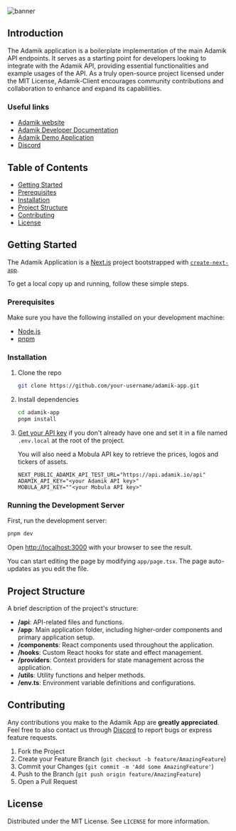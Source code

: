 
![banner](https://github.com/AdamikHQ/adamik-app/assets/159912605/ee5cb89d-6a96-4b16-84d7-1ba5b943928f)

## Introduction

The Adamik application is a boilerplate implementation of the main Adamik API endpoints. It serves as a starting point for developers looking to integrate with the Adamik API, providing essential functionalities and example usages of the API.
As a truly open-source project licensed under the MIT License, Adamik-Client encourages community contributions and collaboration to enhance and expand its capabilities.

### Useful links

- [Adamik website](https://adamik.io)
- [Adamik Developer Documentation](https://docs.adamik.io)
- [Adamik Demo Application](https://app.adamik.io)
- [Discord](https://discord.com/invite/gsZJR2JfMR)

## Table of Contents

- [Getting Started](#getting-started)
- [Prerequisites](#project-structure)
- [Installation](#installation)
- [Project Structure](#project-structure)
- [Contributing](#contributing)
- [License](#license)

## Getting Started

The Adamik Application is a [Next.js](https://nextjs.org/) project bootstrapped with [`create-next-app`](https://github.com/vercel/next.js/tree/canary/packages/create-next-app).

To get a local copy up and running, follow these simple steps.

### Prerequisites

Make sure you have the following installed on your development machine:

- [Node.js](https://nodejs.org/en/)
- [pnpm](https://pnpm.io/)

### Installation

1. Clone the repo

   ```bash
   git clone https://github.com/your-username/adamik-app.git
   ```

2. Install dependencies

   ```bash
   cd adamik-app
   pnpm install
   ```

3. [Get your API key](https://dashboard.adamik.io/) if you don't already have one and set it in a file named `.env.local` at the root of the project.

   You will also need a Mobula API key to retrieve the prices, logos and tickers of assets.

   ```
   NEXT_PUBLIC_ADAMIK_API_TEST_URL="https://api.adamik.io/api"
   ADAMIK_API_KEY="<your Adamik API key>"
   MOBULA_API_KEY=""<your Mobula API key>"
   ```

### Running the Development Server

First, run the development server:

```bash
pnpm dev
```

Open [http://localhost:3000](http://localhost:3000) with your browser to see the result.

You can start editing the page by modifying `app/page.tsx`. The page auto-updates as you edit the file.

## Project Structure

A brief description of the project's structure:

- **/api**: API-related files and functions.
- **/app**: Main application folder, including higher-order components and primary application setup.
- **/components**: React components used throughout the application.
- **/hooks**: Custom React hooks for state and effect management.
- **/providers**: Context providers for state management across the application.
- **/utils**: Utility functions and helper methods.
- **/env.ts**: Environment variable definitions and configurations.

## Contributing

Any contributions you make to the Adamik App are **greatly appreciated**.
Feel free to also contact us through [Discord](https://discord.com/invite/gsZJR2JfMR) to report bugs or express feature requests.

1. Fork the Project
2. Create your Feature Branch (`git checkout -b feature/AmazingFeature`)
3. Commit your Changes (`git commit -m 'Add some AmazingFeature'`)
4. Push to the Branch (`git push origin feature/AmazingFeature`)
5. Open a Pull Request

## License

Distributed under the MIT License. See `LICENSE` for more information.
